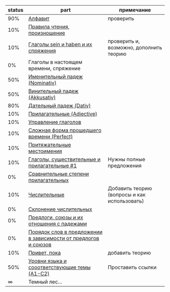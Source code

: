 status | part  | примечание
-------|-------|----------
90% | [Алфавит](alphabet/Info.md)                                       | проверить
10% | [Правила чтения, произношение](pronunciation/Info.md)
10% | [Глаголы sein и haben и их спряжения](zein-haben/Info.md)         | проверить и, возможно, дополнить теорию
0%  | Глаголы в настоящем времени, спряжение
50% | [Именительный падеж (Nominativ)](nominativ/Info.md)
50% | [Винительный падеж (Akkusativ)](akkusativ/Info.md)
80% | [Дательный падеж (Dativ)](dativ/Info.md)
10% | [Прилагательные (Adjective)](adjectives/Info.md)
10% | [Управление глаголов](verben-control/Info.md)
10% | [Сложная форма прошедшего времени (Perfect)](perfekt/Info.md)
10% | [Притяжательные местоимения](pmestoimenia/Info.md)
10% | [Глаголы, существительные и прилагательные #1](voc1/Cards.md)     | Нужны полные предложения
0%  | [Сравнительные степени прилагательных](prilagatelnye-1/Info.md)
10% | [Числительные](chislitelnye/Cards.md)                              | Добавить теорию (вопросы и как использовать)
0%  | [Склонение числительных](chislitelnye-sklonenie/Info.md)
0%  | [Предлоги, союзы и их отношения с падежами]()                      |
0%  | [Порядок слов в предложении в зависимости от предлогов и союзов]() |
10% | [Привет, пока](mejdometia/Info.md)                    | добавить теорию
50% | [Уровни языка и сооответствующие темы (A1-C2)](levels/Info.md)      | Проставить ссылки
∞   | Темный лес...


